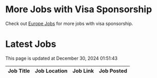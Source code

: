 # More Jobs with Visa Sponsorship

Check out [Europe Jobs](https://github.com/sureshparimi/europejobs#latest-jobs) for more jobs with visa sponsorship.

# Latest Jobs

This page is updated at December 30, 2024 01:51:43

| Job Title | Job Location | Job Link | Job Posted |
| --- | --- | --- | --- |

